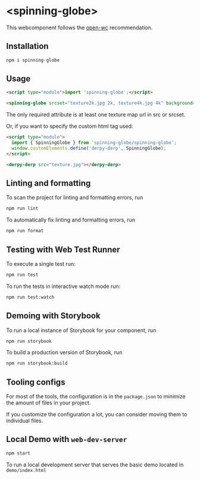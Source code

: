 # \<spinning-globe>

This webcomponent follows the [open-wc](https://github.com/open-wc/open-wc) recommendation.

## Installation

```bash
npm i spinning-globe
```

## Usage

```html
<script type="module">import 'spinning-globe';</script>

<spinning-globe srcset="texture2k.jpg 2k, texture4k.jpg 4k" background="stars.png" specular="7" inside="false"></spinning-globe>
```

The only required attribute is at least one texture map url in src or srcset.

Or, if you want to specify the custom html tag used:

```html
<script type="module">
  import { SpinningGlobe } from 'spinning-globe/spinning-globe';
  window.customElements.define('derpy-derp', SpinningGlobe);
</script>

<derpy-derp src="texture.jpg"></derpy-derp>
```

## Linting and formatting

To scan the project for linting and formatting errors, run

```bash
npm run lint
```

To automatically fix linting and formatting errors, run

```bash
npm run format
```

## Testing with Web Test Runner

To execute a single test run:

```bash
npm run test
```

To run the tests in interactive watch mode run:

```bash
npm run test:watch
```

## Demoing with Storybook

To run a local instance of Storybook for your component, run

```bash
npm run storybook
```

To build a production version of Storybook, run

```bash
npm run storybook:build
```


## Tooling configs

For most of the tools, the configuration is in the `package.json` to minimize the amount of files in your project.

If you customize the configuration a lot, you can consider moving them to individual files.

## Local Demo with `web-dev-server`

```bash
npm start
```

To run a local development server that serves the basic demo located in `demo/index.html`
